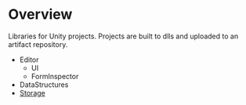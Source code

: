 # Overview

Libraries for Unity projects. Projects are built to dlls and uploaded to an artifact repository.

* Editor
  * UI
  * FormInspector
* DataStructures
* [Storage](docs/storage/storage.md)
